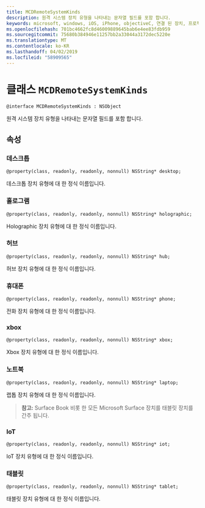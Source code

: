 ```yaml
---
title: MCDRemoteSystemKinds
description: 원격 시스템 장치 유형을 나타내는 문자열 필드를 포함 합니다.
keywords: microsoft, windows, iOS, iPhone, objectiveC, 연결 된 장치, 프로젝트 로마
ms.openlocfilehash: 701bc4662fc8d46009889645bab6e4ee83fdb959
ms.sourcegitcommit: 75680b384946e11257bb2a33044a3172dec5220e
ms.translationtype: MT
ms.contentlocale: ko-KR
ms.lasthandoff: 04/02/2019
ms.locfileid: "58909565"
---
```

# <a name="class-mcdremotesystemkinds"></a>클래스 `MCDRemoteSystemKinds` 

```
@interface MCDRemoteSystemKinds : NSObject
```

원격 시스템 장치 유형을 나타내는 문자열 필드를 포함 합니다.

## <a name="properties"></a>속성

### <a name="desktop"></a>데스크톱
`@property(class, readonly, readonly, nonnull) NSString* desktop;`

데스크톱 장치 유형에 대 한 정식 이름입니다.

### <a name="holographic"></a>홀로그램
`@property(class, readonly, readonly, nonnull) NSString* holographic;`

Holographic 장치 유형에 대 한 정식 이름입니다.

### <a name="hub"></a>허브
`@property(class, readonly, readonly, nonnull) NSString* hub;`

허브 장치 유형에 대 한 정식 이름입니다.

### <a name="phone"></a>휴대폰
`@property(class, readonly, readonly, nonnull) NSString* phone;`

전화 장치 유형에 대 한 정식 이름입니다.

### <a name="xbox"></a>xbox
`@property(class, readonly, readonly, nonnull) NSString* xbox;`

Xbox 장치 유형에 대 한 정식 이름입니다.

### <a name="laptop"></a>노트북
`@property(class, readonly, readonly, nonnull) NSString* laptop;`

랩톱 장치 유형에 대 한 정식 이름입니다.

> **참고:** Surface Book 비롯 한 모든 Microsoft Surface 장치를 태블릿 장치를 간주 됩니다.

### <a name="iot"></a>IoT
`@property(class, readonly, readonly, nonnull) NSString* iot;`

IoT 장치 유형에 대 한 정식 이름입니다.

### <a name="tablet"></a>태블릿
`@property(class, readonly, readonly, nonnull) NSString* tablet;`

태블릿 장치 유형에 대 한 정식 이름입니다.
